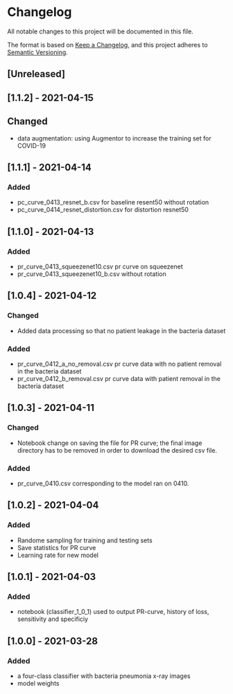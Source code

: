# Changelog
All notable changes to this project will be documented in this file.

The format is based on [Keep a Changelog](https://keepachangelog.com/en/1.0.0/),
and this project adheres to [Semantic Versioning](https://semver.org/spec/v2.0.0.html).


## [Unreleased]

## [1.1.2] - 2021-04-15
## Changed
- data augmentation: using Augmentor to increase the training set for COVID-19

## [1.1.1] - 2021-04-14
### Added
- pc_curve_0413_resnet_b.csv for baseline resent50 without rotation
- pc_curve_0414_resnet_distortion.csv for distortion resnet50 



## [1.1.0] - 2021-04-13
### Added
- pr_curve_0413_squeezenet10.csv pr curve on squeezenet
- pr_curve_0413_squeezenet10_b.csv without rotation 

## [1.0.4] - 2021-04-12
### Changed
- Added data processing so that no patient leakage in the bacteria dataset
### Added
- pr_curve_0412_a_no_removal.csv pr curve data with no patient removal in the bacteria dataset
- pr_curve_0412_b_removal.csv pr curve data with patient removal in the bacteria dataset


## [1.0.3] - 2021-04-11
### Changed
- Notebook change on saving the file for PR curve; the final image directory has to be removed in order to download the desired csv file.
### Added
- pr_curve_0410.csv corresponding to the model ran on 0410.

## [1.0.2] - 2021-04-04
### Added
- Randome sampling for training and testing sets
- Save statistics for PR curve
- Learning rate for new model


## [1.0.1] - 2021-04-03
### Added
- notebook (classifier_1_0_1) used to output PR-curve, history of loss, sensitivity and specificiy


## [1.0.0] - 2021-03-28
### Added
- a four-class classifier with bacteria pneumonia x-ray images
- model weights

